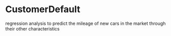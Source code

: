 # CustomerDefault
regression analysis to predict the mileage of new cars in the market through their other characteristics
